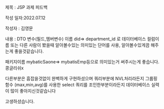 제목 : JSP 과제 피드백

작성 일자:2022.07.12

작성자 : 김영문

내용 : DTO 변수(필드,멤버변수) 이름 did=> department_id 로 
데이터베이스 컬럼이름 또는 다른 사람이 봤을때 알아볼수있는 의미있는 단어를 사용,
알아볼수있게끔 해주는게 좋을것같습니다.

패키지이름 mybaticSaone=> mybatisEmp등으로 의미있는거 써주시는게 좋습니다. 콩글리쉬x

다른부분은 흠잡을것없이 완벽하게 구현하셨으며 쿼리부분에 NVL처리라든지
그룹핑 함수 (max,min,avg)를 사용한 select 쿼리를 조인한부분이라든지 데이터베이스 실력이 많이
좋아지신것같습니다

고생하셨습니다.
